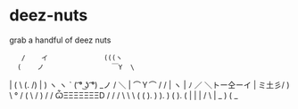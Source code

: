 # deez-nuts
grab a handful of deez nuts
      
       /    イ              (((ヽ
      (    ノ                 ￣Y  \
   |   ( \      (.       /)     |     )
     ヽ      ヽ `  ( ͡° ͜ʖ ͡°)  _ノ    /
          ＼   |   ⌒Ｙ⌒   /  /
            | ヽ     |      ﾉ ／
                ＼トー仝ーイ
                 | ミ土彡/
            ) \      °   /
           (     \      /     )
          /       / ѼΞΞΞΞΞΞΞD
       /  /     /      \ \   \ 
       ( (    ).           ) ).  )
      (      ).            ( |    | 
       |    /                \    |
      _      )               (     _
